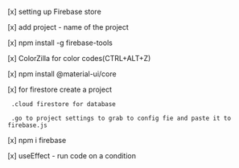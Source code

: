 [x] setting up Firebase store 

[x] add project - name of the project 

[x] npm install -g firebase-tools

[x] ColorZilla for color codes(CTRL+ALT+Z)

[x] npm install @material-ui/core

[x] for firestore create a project 

     .cloud firestore for database 
     
     .go to project settings to grab to config fie and paste it to firebase.js

[x] npm i firebase

[x] useEffect - run code on a condition 